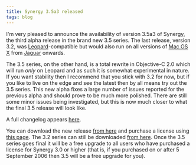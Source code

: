 ```yaml
---
title: Synergy 3.5a3 released
tags: blog
---
```


I'm very pleased to announce the availability of version 3.5a3 of Synergy, the third alpha release in the brand new 3.5 series. The last release, version 3.2, was [Leopard](http://wincent.com/wiki/Leopard)-compatible but would also run on all versions of [Mac OS X](http://wincent.com/wiki/Mac%20OS%20X) from [Jaguar](http://wincent.com/wiki/Jaguar) onwards.

The 3.5 series, on the other hand, is a total rewrite in Objective-C 2.0 which will run _only_ on Leopard and as such it is somewhat experimental in nature. If you want stability then I recommend that you stick with 3.2 for now, but if you like to live on the edge and see the latest then by all means try out the 3.5 series. This new alpha fixes a large number of issues reported for the previous alpha and should prove to be much more polished. There are still some minor issues being investigated, but this is now much closer to what the final 3.5 release will look like.

A full changelog appears [here](http://wincent.com/a/products/synergy-classic/history/#3.5a3).

You can download the new release [from here](http://wincent.com/download.php?item=SynergyBeta.zip) and purchase a license using [this page](https://secure.wincent.com/a/products/synergy-classic/purchase/). The 3.2 series can still be downloaded [from here](http://wincent.com/download.php?item=SynergyJaguar.dmg). Once the 3.5 series goes final it will be a free upgrade to all users who have purchased a license for Synergy 3.0 or higher (that is, if you purchased on or after 5 September 2006 then 3.5 will be a free upgrade for you).
